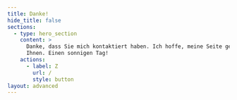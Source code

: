 ```yaml
---
title: Danke!
hide_title: false
sections:
  - type: hero_section
    content: >
      Danke, dass Sie mich kontaktiert haben. Ich hoffe, meine Seite gefällt
      Ihnen. Einen sonnigen Tag!
    actions:
      - label: Z
        url: /
        style: button
layout: advanced
---
```

